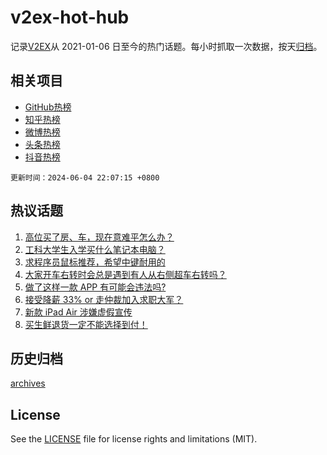 # v2ex-hot-hub

 记录[V2EX](https://www.v2ex.com/)从 2021-01-06 日至今的热门话题。每小时抓取一次数据，按天[归档](archives)。
 
 ## 相关项目

- [GitHub热榜](https://github.com/snaildev/github-hot-hub)
- [知乎热榜](https://github.com/snaildev/zhihu-hot-hub)
- [微博热榜](https://github.com/snaildev/weibo-hot-hub)
- [头条热榜](https://github.com/snaildev/toutiao-hot-hub)
- [抖音热榜](https://github.com/snaildev/douyin-hot-hub)


 `更新时间：2024-06-04 22:07:15 +0800`

## 热议话题

1. [高位买了房、车，现在意难平怎么办？](https://www.v2ex.com/t/1046636)
1. [工科大学生入学买什么笔记本电脑？](https://www.v2ex.com/t/1046534)
1. [求程序员鼠标推荐，希望中键耐用的](https://www.v2ex.com/t/1046631)
1. [大家开车右转时会总是遇到有人从右侧超车右转吗？](https://www.v2ex.com/t/1046563)
1. [做了这样一款 APP 有可能会违法吗?](https://www.v2ex.com/t/1046589)
1. [接受降薪 33% or 走仲裁加入求职大军？](https://www.v2ex.com/t/1046628)
1. [新款 iPad Air 涉嫌虚假宣传](https://www.v2ex.com/t/1046489)
1. [买生鲜退货一定不能选择到付！](https://www.v2ex.com/t/1046637)

## 历史归档

[archives](archives)

## License

See the [LICENSE](LICENSE) file for license rights and limitations (MIT).
